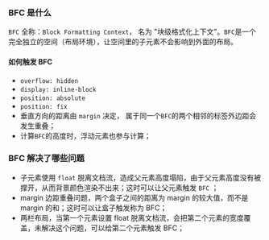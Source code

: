 ### BFC 是什么
`BFC` 全称：`Block Formatting Context`， 名为 "块级格式化上下文"。`BFC`是一个完全独立的空间（布局环境），让空间里的子元素不会影响到外面的布局。
#### 如何触发 BFC

- `overflow: hidden`
- `display: inline-block`
- `position: absolute`
- `position: fix`
- 垂直方向的距离由 `margin` 决定， 属于同一个`BFC`的两个相邻的标签外边距会发生重叠；
- 计算`BFC`的高度时，浮动元素也参与计算；

### BFC 解决了哪些问题

- 子元素使用 `float` 脱离文档流，造成父元素高度塌陷，由于父元素高度没有被撑开，从而背景颜色渲染不出来；这时可以让父元素触发 `BFC` ；
- margin 边距重叠问题，两个盒子之间的距离为 margin 的较大值，而不是 margin 的和；这时可以让盒子触发称为 BFC；
- 两栏布局，当第一个元素设置 float 脱离文档流，会把第二个元素的宽度覆盖，未解决这个问题，可以给第二个元素触发 BFC；